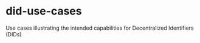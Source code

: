 # did-use-cases
Use cases illustrating the intended capabilities for Decentralized Identifiers (DIDs)
